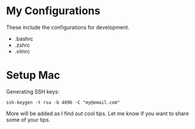 My Configurations
===========

These include the configurations for development.

 - .bashrc
 - .zshrc
 - .vimrc

# Setup Mac

Generating SSH keys:

```
ssh-keygen -t rsa -b 4096 -C "my@email.com"
```

More will be added as I find out cool tips. Let me know if you want to share some of your tips.
